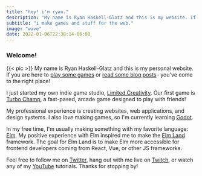 ```yaml
---
title: "hey! i'm ryan."
description: "My name is Ryan Haskell-Glatz and this is my website. If you are here to play some games or read some blog posts– you've come to the right place!"
subtitle: "i make games and stuff for the web."
image: "wave"
date: 2022-01-06T22:38:14-06:00
---
```


### Welcome!

{{< pic >}} My name is Ryan Haskell-Glatz and this is my personal website. If you are here to [play some games](/arcade) or [read some blog posts](/blog)– you've come to the right place!

I just started my own indie game studio, [Limited Creativity](https://limited-creativity.com). Our first game is [Turbo Champ](https://turbo-champ.com), a fast-pased, arcade game designed to play with friends! 

My professional experience is creating websites, web applications, and design systems. I also _love_ making games, so I'm currently learning [Godot](https://godotengine.org).

In my free time, I'm usually making something with my favorite language: [Elm](https://elm-lang.org). My positive experience with Elm inspired me to make the [Elm Land](https://elm.land) framework. The goal for Elm Land is  to make Elm more accessible for frontend developers coming from React, Vue, or other JS frameworks.

Feel free to follow me on [Twitter](https://twitter.com/rhg_dev), hang out with me live on [Twitch](https://twitch.tv/rhg_dev), or watch any of my [YouTube](https://youtube.com/rhg_dev) tutorials. Thanks for stopping by!
